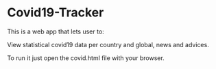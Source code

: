 # Covid19-Tracker

This is a web app that lets user to: 

View statistical covid19 data per country and global, news and advices.

To run it just open the covid.html file with your browser.
